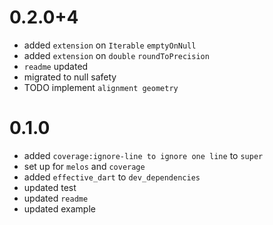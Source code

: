 # 0.2.0+4
- added `extension` on `Iterable` `emptyOnNull`
- added `extension` on `double` `roundToPrecision`
- `readme` updated
- migrated to null safety
- TODO implement `alignment geometry`

# 0.1.0
- added `coverage:ignore-line to ignore one line` to `super`
- set up for `melos` and `coverage`
- added `effective_dart` to `dev_dependencies`
- updated test 
- updated `readme`
- updated example

